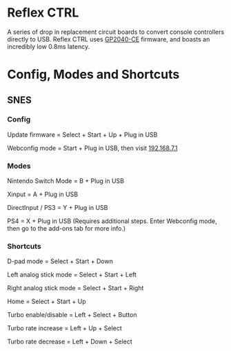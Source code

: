 # Reflex CTRL
A series of drop in replacement circuit boards to convert console controllers directly to USB. Reflex CTRL uses [GP2040-CE](https://gp2040-ce.info/#/) firmware, and boasts an incredibly low 0.8ms latency.

# Config, Modes and Shortcuts
## SNES
### Config
Update firmware = Select + Start + Up + Plug in USB

Webconfig mode = Start + Plug in USB, then visit [192.168.7.1](192.168.7.1)

### Modes

Nintendo Switch Mode = B + Plug in USB

Xinput = A + Plug in USB

DirectInput / PS3 = Y + Plug in USB

PS4 = X + Plug in USB (Requires additional steps. Enter Webconfig mode, then go to the add-ons tab for more info.)

### Shortcuts
D-pad mode = Select + Start + Down

Left analog stick mode = Select + Start + Left

Right analog stick mode = Select + Start + Right

Home = Select + Start + Up

Turbo enable/disable = Left + Select + Button

Turbo rate increase = Left + Up + Select

Turbo rate decrease = Left + Down + Select
